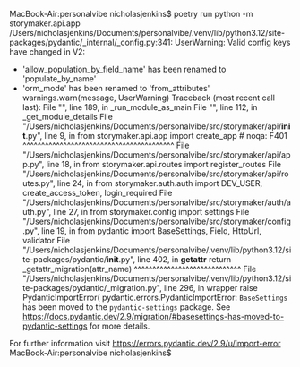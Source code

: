 MacBook-Air:personalvibe nicholasjenkins$ poetry run python -m storymaker.api.app
/Users/nicholasjenkins/Documents/personalvibe/.venv/lib/python3.12/site-packages/pydantic/_internal/_config.py:341: UserWarning: Valid config keys have changed in V2:
* 'allow_population_by_field_name' has been renamed to 'populate_by_name'
* 'orm_mode' has been renamed to 'from_attributes'
  warnings.warn(message, UserWarning)
Traceback (most recent call last):
  File "<frozen runpy>", line 189, in _run_module_as_main
  File "<frozen runpy>", line 112, in _get_module_details
  File "/Users/nicholasjenkins/Documents/personalvibe/src/storymaker/api/__init__.py", line 9, in <module>
    from storymaker.api.app import create_app  # noqa: F401
    ^^^^^^^^^^^^^^^^^^^^^^^^^^^^^^^^^^^^^^^^^
  File "/Users/nicholasjenkins/Documents/personalvibe/src/storymaker/api/app.py", line 18, in <module>
    from storymaker.api.routes import register_routes
  File "/Users/nicholasjenkins/Documents/personalvibe/src/storymaker/api/routes.py", line 24, in <module>
    from storymaker.auth.auth import DEV_USER, create_access_token, login_required
  File "/Users/nicholasjenkins/Documents/personalvibe/src/storymaker/auth/auth.py", line 27, in <module>
    from storymaker.config import settings
  File "/Users/nicholasjenkins/Documents/personalvibe/src/storymaker/config.py", line 19, in <module>
    from pydantic import BaseSettings, Field, HttpUrl, validator
  File "/Users/nicholasjenkins/Documents/personalvibe/.venv/lib/python3.12/site-packages/pydantic/__init__.py", line 402, in __getattr__
    return _getattr_migration(attr_name)
           ^^^^^^^^^^^^^^^^^^^^^^^^^^^^^
  File "/Users/nicholasjenkins/Documents/personalvibe/.venv/lib/python3.12/site-packages/pydantic/_migration.py", line 296, in wrapper
    raise PydanticImportError(
pydantic.errors.PydanticImportError: `BaseSettings` has been moved to the `pydantic-settings` package. See https://docs.pydantic.dev/2.9/migration/#basesettings-has-moved-to-pydantic-settings for more details.

For further information visit https://errors.pydantic.dev/2.9/u/import-error
MacBook-Air:personalvibe nicholasjenkins$
